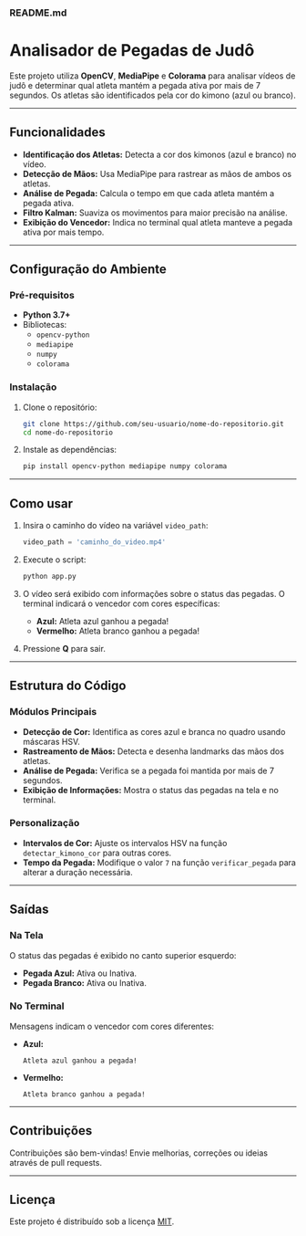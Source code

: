 ### README.md

# Analisador de Pegadas de Judô

Este projeto utiliza **OpenCV**, **MediaPipe** e **Colorama** para analisar vídeos de judô e determinar qual atleta mantém a pegada ativa por mais de 7 segundos. Os atletas são identificados pela cor do kimono (azul ou branco).

---

## Funcionalidades

- **Identificação dos Atletas:** Detecta a cor dos kimonos (azul e branco) no vídeo.  
- **Detecção de Mãos:** Usa MediaPipe para rastrear as mãos de ambos os atletas.  
- **Análise de Pegada:** Calcula o tempo em que cada atleta mantém a pegada ativa.  
- **Filtro Kalman:** Suaviza os movimentos para maior precisão na análise.  
- **Exibição do Vencedor:** Indica no terminal qual atleta manteve a pegada ativa por mais tempo.  

---

## Configuração do Ambiente

### Pré-requisitos
- **Python 3.7+**  
- Bibliotecas:
  - `opencv-python`
  - `mediapipe`
  - `numpy`
  - `colorama`

### Instalação
1. Clone o repositório:  
   ```bash
   git clone https://github.com/seu-usuario/nome-do-repositorio.git
   cd nome-do-repositorio
   ```

2. Instale as dependências:  
   ```bash
   pip install opencv-python mediapipe numpy colorama
   ```

---

## Como usar

1. Insira o caminho do vídeo na variável `video_path`:
   ```python
   video_path = 'caminho_do_video.mp4'
   ```

2. Execute o script:
   ```bash
   python app.py
   ```

3. O vídeo será exibido com informações sobre o status das pegadas. O terminal indicará o vencedor com cores específicas:
   - **Azul:** Atleta azul ganhou a pegada!  
   - **Vermelho:** Atleta branco ganhou a pegada!  

4. Pressione **Q** para sair.

---

## Estrutura do Código

### Módulos Principais
- **Detecção de Cor:** Identifica as cores azul e branca no quadro usando máscaras HSV.  
- **Rastreamento de Mãos:** Detecta e desenha landmarks das mãos dos atletas.  
- **Análise de Pegada:** Verifica se a pegada foi mantida por mais de 7 segundos.  
- **Exibição de Informações:** Mostra o status das pegadas na tela e no terminal.  

### Personalização
- **Intervalos de Cor:** Ajuste os intervalos HSV na função `detectar_kimono_cor` para outras cores.  
- **Tempo da Pegada:** Modifique o valor `7` na função `verificar_pegada` para alterar a duração necessária.  

---

## Saídas

### Na Tela
O status das pegadas é exibido no canto superior esquerdo:  
- **Pegada Azul:** Ativa ou Inativa.  
- **Pegada Branco:** Ativa ou Inativa.  

### No Terminal
Mensagens indicam o vencedor com cores diferentes:
- **Azul:**  
  ```text
  Atleta azul ganhou a pegada!
  ```
- **Vermelho:**  
  ```text
  Atleta branco ganhou a pegada!
  ```

---

## Contribuições
Contribuições são bem-vindas! Envie melhorias, correções ou ideias através de pull requests.

---

## Licença
Este projeto é distribuído sob a licença [MIT](LICENSE).  